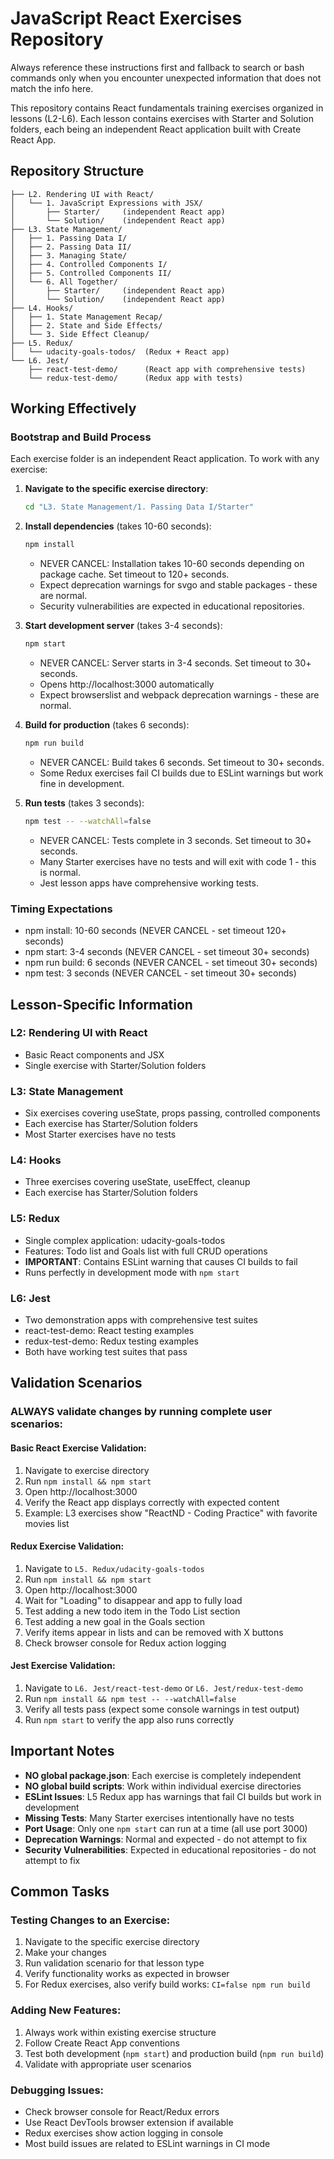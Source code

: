 # JavaScript React Exercises Repository

Always reference these instructions first and fallback to search or bash commands only when you encounter unexpected information that does not match the info here.

This repository contains React fundamentals training exercises organized in lessons (L2-L6). Each lesson contains exercises with Starter and Solution folders, each being an independent React application built with Create React App.

## Repository Structure

```
├── L2. Rendering UI with React/
│   └── 1. JavaScript Expressions with JSX/
│       ├── Starter/     (independent React app)
│       └── Solution/    (independent React app)
├── L3. State Management/
│   ├── 1. Passing Data I/
│   ├── 2. Passing Data II/
│   ├── 3. Managing State/
│   ├── 4. Controlled Components I/
│   ├── 5. Controlled Components II/
│   └── 6. All Together/
│       ├── Starter/     (independent React app)
│       └── Solution/    (independent React app)
├── L4. Hooks/
│   ├── 1. State Management Recap/
│   ├── 2. State and Side Effects/
│   └── 3. Side Effect Cleanup/
├── L5. Redux/
│   └── udacity-goals-todos/  (Redux + React app)
└── L6. Jest/
    ├── react-test-demo/      (React app with comprehensive tests)
    └── redux-test-demo/      (Redux app with tests)
```

## Working Effectively

### Bootstrap and Build Process
Each exercise folder is an independent React application. To work with any exercise:

1. **Navigate to the specific exercise directory**:
   ```bash
   cd "L3. State Management/1. Passing Data I/Starter"
   ```

2. **Install dependencies** (takes 10-60 seconds):
   ```bash
   npm install
   ```
   - NEVER CANCEL: Installation takes 10-60 seconds depending on package cache. Set timeout to 120+ seconds.
   - Expect deprecation warnings for svgo and stable packages - these are normal.
   - Security vulnerabilities are expected in educational repositories.

3. **Start development server** (takes 3-4 seconds):
   ```bash
   npm start
   ```
   - NEVER CANCEL: Server starts in 3-4 seconds. Set timeout to 30+ seconds.
   - Opens http://localhost:3000 automatically
   - Expect browserslist and webpack deprecation warnings - these are normal.

4. **Build for production** (takes 6 seconds):
   ```bash
   npm run build
   ```
   - NEVER CANCEL: Build takes 6 seconds. Set timeout to 30+ seconds.
   - Some Redux exercises fail CI builds due to ESLint warnings but work fine in development.

5. **Run tests** (takes 3 seconds):
   ```bash
   npm test -- --watchAll=false
   ```
   - NEVER CANCEL: Tests complete in 3 seconds. Set timeout to 30+ seconds.
   - Many Starter exercises have no tests and will exit with code 1 - this is normal.
   - Jest lesson apps have comprehensive working tests.

### Timing Expectations
- npm install: 10-60 seconds (NEVER CANCEL - set timeout 120+ seconds)
- npm start: 3-4 seconds (NEVER CANCEL - set timeout 30+ seconds)  
- npm run build: 6 seconds (NEVER CANCEL - set timeout 30+ seconds)
- npm test: 3 seconds (NEVER CANCEL - set timeout 30+ seconds)

## Lesson-Specific Information

### L2: Rendering UI with React
- Basic React components and JSX
- Single exercise with Starter/Solution folders

### L3: State Management  
- Six exercises covering useState, props passing, controlled components
- Each exercise has Starter/Solution folders
- Most Starter exercises have no tests

### L4: Hooks
- Three exercises covering useState, useEffect, cleanup
- Each exercise has Starter/Solution folders

### L5: Redux
- Single complex application: udacity-goals-todos
- Features: Todo list and Goals list with full CRUD operations
- **IMPORTANT**: Contains ESLint warning that causes CI builds to fail
- Runs perfectly in development mode with `npm start`

### L6: Jest
- Two demonstration apps with comprehensive test suites
- react-test-demo: React testing examples
- redux-test-demo: Redux testing examples
- Both have working test suites that pass

## Validation Scenarios

### ALWAYS validate changes by running complete user scenarios:

#### Basic React Exercise Validation:
1. Navigate to exercise directory
2. Run `npm install && npm start` 
3. Open http://localhost:3000
4. Verify the React app displays correctly with expected content
5. Example: L3 exercises show "ReactND - Coding Practice" with favorite movies list

#### Redux Exercise Validation:
1. Navigate to `L5. Redux/udacity-goals-todos`
2. Run `npm install && npm start`
3. Open http://localhost:3000
4. Wait for "Loading" to disappear and app to fully load
5. Test adding a new todo item in the Todo List section
6. Test adding a new goal in the Goals section  
7. Verify items appear in lists and can be removed with X buttons
8. Check browser console for Redux action logging

#### Jest Exercise Validation:
1. Navigate to `L6. Jest/react-test-demo` or `L6. Jest/redux-test-demo`
2. Run `npm install && npm test -- --watchAll=false`
3. Verify all tests pass (expect some console warnings in test output)
4. Run `npm start` to verify the app also runs correctly

## Important Notes

- **NO global package.json**: Each exercise is completely independent
- **NO global build scripts**: Work within individual exercise directories
- **ESLint Issues**: L5 Redux app has warnings that fail CI builds but work in development
- **Missing Tests**: Many Starter exercises intentionally have no tests
- **Port Usage**: Only one `npm start` can run at a time (all use port 3000)
- **Deprecation Warnings**: Normal and expected - do not attempt to fix
- **Security Vulnerabilities**: Expected in educational repositories - do not attempt to fix

## Common Tasks

### Testing Changes to an Exercise:
1. Navigate to the specific exercise directory
2. Make your changes
3. Run validation scenario for that lesson type
4. Verify functionality works as expected in browser
5. For Redux exercises, also verify build works: `CI=false npm run build`

### Adding New Features:
1. Always work within existing exercise structure
2. Follow Create React App conventions
3. Test both development (`npm start`) and production build (`npm run build`)
4. Validate with appropriate user scenarios

### Debugging Issues:
- Check browser console for React/Redux errors
- Use React DevTools browser extension if available
- Redux exercises show action logging in console
- Most build issues are related to ESLint warnings in CI mode